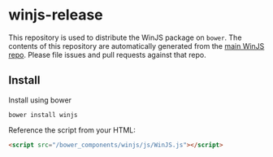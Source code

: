 # winjs-release

This repository is used to distribute the WinJS package on `bower`. The contents of this repository are automatically generated from the [main WinJS repo](https://github.com/winjs/winjs). Please file issues and pull requests against that repo.

## Install

Install using bower

```shell
bower install winjs
```

Reference the script from your HTML:

```html
<script src="/bower_components/winjs/js/WinJS.js"></script>
```